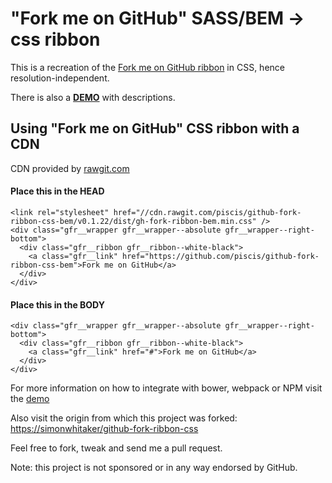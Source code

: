 # "Fork me on GitHub" SASS/BEM -> css ribbon

This is a recreation of the [Fork me on GitHub ribbon](https://github.com/blog/273-github-ribbons)
in CSS, hence resolution-independent.  

There is also a **[DEMO](http://piscis.github.io/github-fork-ribbon-css-bem/  )** with descriptions.

## Using "Fork me on GitHub" CSS ribbon with a CDN

CDN provided by [rawgit.com](https://rawgit.com)

#### Place this in the HEAD
```
<link rel="stylesheet" href="//cdn.rawgit.com/piscis/github-fork-ribbon-css-bem/v0.1.22/dist/gh-fork-ribbon-bem.min.css" />
<div class="gfr__wrapper gfr__wrapper--absolute gfr__wrapper--right-bottom">
  <div class="gfr__ribbon gfr__ribbon--white-black">
    <a class="gfr__link" href="https://github.com/piscis/github-fork-ribbon-css-bem">Fork me on GitHub</a>
  </div>
</div>
```

#### Place this in the BODY
```
<div class="gfr__wrapper gfr__wrapper--absolute gfr__wrapper--right-bottom">
  <div class="gfr__ribbon gfr__ribbon--white-black">
    <a class="gfr__link" href="#">Fork me on GitHub</a>
  </div>
</div>
```

For more information on how to integrate with bower, webpack or NPM visit the [demo](http://piscis.github.io/github-fork-ribbon-css-bem/)

Also visit the origin from which this project was forked: <https://simonwhitaker/github-fork-ribbon-css> 

Feel free to fork, tweak and send me a pull request.

Note: this project is not sponsored or in any way endorsed by GitHub.
